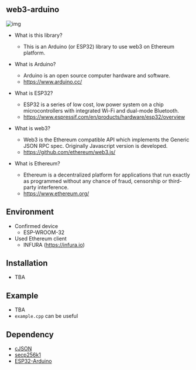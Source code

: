 ## web3-arduino

![img](https://user-images.githubusercontent.com/891384/36104056-4994f600-1054-11e8-94f4-9f067610a6bf.png)

- What is this library?
    - This is an Arduino (or ESP32) library to use web3 on Ethereum platform.

- What is Arduino? 
    - Arduino is an open source computer hardware and software.
    - https://www.arduino.cc/
- What is ESP32?
    - ESP32 is a series of low cost, low power system on a chip microcontrollers with integrated Wi-Fi and dual-mode Bluetooth. 
    - https://www.espressif.com/en/products/hardware/esp32/overview    
- What is web3?
    - Web3 is the Ethereum compatible API which implements the Generic JSON RPC spec. Originally Javascript version is developed.
    - https://github.com/ethereum/web3.js/
- What is Ethereum?
    - Ethereum is a decentralized platform for applications that run exactly as programmed without any chance of fraud, censorship or third-party interference.
    - https://www.ethereum.org/
    
## Environment

- Confirmed device
    - ESP-WROOM-32
- Used Ethereum client
    - INFURA (https://infura.io)

## Installation

- TBA

## Example

- TBA
- `example.cpp` can be useful

## Dependency

- [cJSON](https://github.com/DaveGamble/cJSON)
- [secp256k1](https://github.com/bitcoin-core/secp256k1)
- [ESP32-Arduino](https://github.com/espressif/arduino-esp32)

